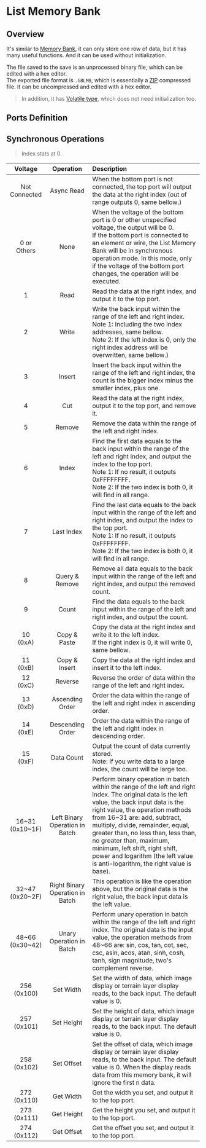 <script setup lang="ts">
import ElectricConnection from "../../../components/ElectricElement/ElectricConnection";
import ElectricConnectorType from "../../../components/ElectricElement/ElectricConnectorType";
import ElectricConnectorDirection from "../../../components/ElectricElement/ElectricConnectorDirection";
import ElectricConnectionDisplayMode from "../../../components/ElectricElement/ElectricConnectionDisplayMode";
import IOPort from "../../../components/ElectricElement/IOPort";
import ElectricElement from "../../../components/ElectricElement/ElectricElement.vue";

let connections = [
    new ElectricConnection(ElectricConnectorDirection.Top, ElectricConnectorType.Output, ElectricConnectionDisplayMode.Hide, [
        new IOPort(1, 32, "Output Data / Result", ""),
    ], false, true),
    new ElectricConnection(ElectricConnectorDirection.Right, ElectricConnectorType.Input, ElectricConnectionDisplayMode.Hide, [
        new IOPort(1, 32, "Right Index", "")
    ], false, true),
        new ElectricConnection(ElectricConnectorDirection.Bottom, ElectricConnectorType.Input, ElectricConnectionDisplayMode.Hide, [
        new IOPort(1, 32, "Synchronous Operations, details are in the table below.", "")
    ], false, true),
    new ElectricConnection(ElectricConnectorDirection.Left, ElectricConnectorType.Input, ElectricConnectionDisplayMode.Hide, [
        new IOPort(1, 32, "Left Index", "")
    ], false, true),
        new ElectricConnection(ElectricConnectorDirection.In, ElectricConnectorType.Input, ElectricConnectionDisplayMode.Hide, [
        new IOPort(1, 32, "Input Data", ""),
    ], false, true)
];
</script>

# List Memory Bank <Badge text="v1.0" type="info"/>

## Overview

It's similar to [Memory Bank](../../base/shift/memory_bank), it can only store one row of data, but it has many useful functions. And it can be used without initialization.

The file saved to the save is an unprocessed binary file, which can be edited with a hex editor.  
The exported file format is `.GBLMB`, which is essentially a [ZIP](https://support.pkware.com/pkzip/appnote) compressed file. It can be uncompressed and edited with a hex editor.

> In addition, it has [Volatile type](volatile_memory_banks#volatile-list-memory-bank), which does not need initialization too.

## Ports Definition

<ElectricElement imgAltPrefix="List Memory Bank" :connections="connections" imgSrc="/images/expand/memory_banks/GVListMemoryBankBlock.webp"/>

## Synchronous Operations

> Index stats at 0.

|        Voltage        |            Operation            | Description                                                                                                                                                                                                                                                                                                                                                                                                                                |
|:---------------------:|:-------------------------------:|:-------------------------------------------------------------------------------------------------------------------------------------------------------------------------------------------------------------------------------------------------------------------------------------------------------------------------------------------------------------------------------------------------------------------------------------------|
|     Not Connected     |           Async Read            | When the bottom port is not connected, the top port will output the data at the right index (out of range outputs 0, same bellow.)                                                                                                                                                                                                                                                                                                         |
|    0 or<br/>Others    |              None               | When the voltage of the bottom port is 0 or other unspecified voltage, the output will be 0.<br/>If the bottom port is connected to an element or wire, the List Memory Bank will be in synchronous operation mode. In this mode, only if the voltage of the bottom port changes, the operation will be executed.                                                                                                                          |
|           1           |              Read               | Read the data at the right index, and output it to the top port.                                                                                                                                                                                                                                                                                                                                                                           |
|           2           |              Write              | Write the back input within the range of the left and right index.<br/>Note 1: Including the two index addresses, same bellow.<br/>Note 2: If the left index is 0, only the right index address will be overwritten, same bellow.)                                                                                                                                                                                                         |
|           3           |             Insert              | Insert the back input within the range of the left and right index, the count is the bigger index minus the smaller index, plus one.                                                                                                                                                                                                                                                                                                       |
|           4           |               Cut               | Read the data at the right index, output it to the top port, and remove it.                                                                                                                                                                                                                                                                                                                                                                |
|           5           |             Remove              | Remove the data within the range of the left and right index.                                                                                                                                                                                                                                                                                                                                                                              |
|           6           |              Index              | Find the first data equals to the back input within the range of the left and right index, and output the index to the top port.<br/>Note 1: If no result, it outputs 0xFFFFFFFF.<br/>Note 2: If the two index is both 0, it will find in all range.                                                                                                                                                                                       |
|           7           |           Last Index            | Find the last data equals to the back input within the range of the left and right index, and output the index to the top port.<br/>Note 1: If no result, it outputs 0xFFFFFFFF.<br/>Note 2: If the two index is both 0, it will find in all range.                                                                                                                                                                                        |
|           8           |         Query & Remove          | Remove all data equals to the back input within the range of the left and right index, and output the removed count.                                                                                                                                                                                                                                                                                                                       |
|           9           |              Count              | Find the data equals to the back input within the range of the left and right index, and output the count.                                                                                                                                                                                                                                                                                                                                 |
|     10<br/>(0xA)      |          Copy & Paste           | Copy the data at the right index and write it to the left index.<br/>If the right index is 0, it will write 0, same bellow.                                                                                                                                                                                                                                                                                                                |
|     11<br/>(0xB)      |          Copy & Insert          | Copy the data at the right index and insert it to the left index.                                                                                                                                                                                                                                                                                                                                                                          |
|     12<br/>(0xC)      |             Reverse             | Reverse the order of data within the range of the left and right index.                                                                                                                                                                                                                                                                                                                                                                    |
|     13<br/>(0xD)      |         Ascending Order         | Order the data within the range of the left and right index in ascending order.                                                                                                                                                                                                                                                                                                                                                            |
|     14<br/>(0xE)      |        Descending Order         | Order the data within the range of the left and right index in descending order.                                                                                                                                                                                                                                                                                                                                                           |
|     15<br/>(0xF)      |           Data Count            | Output the count of data currently stored.<br/>Note: If you write data to a large index, the count will be large too.                                                                                                                                                                                                                                                                                                                      |
| 16\~31<br/>(0x10\~1F) | Left Binary Operation in Batch  | Perform binary operation in batch within the range of the left and right index. The original data is the left value, the back input data is the right value, the operation methods from 16\~31 are: add, subtract, multiply, divide, remainder, equal, greater than, no less than, less than, no greater than, maximum, minimum, left shift, right shift, power and logarithm (the left value is anti-logarithm, the right value is base). |
| 32\~47<br/>(0x20\~2F) | Right Binary Operation in Batch | This operation is like the operation above, but the original data is the right value, the back input data is the left value.                                                                                                                                                                                                                                                                                                               |
| 48\~66<br/>(0x30\~42) |    Unary Operation in Batch     | Perform unary operation in batch within the range of the left and right index. The original data is the input value, the operation methods from 48\~66 are: sin, cos, tan, cot, sec, csc, asin, acos, atan, sinh, cosh, tanh, sign magnitude, two's complement reverse.                                                                                                                                                                    |
|    256<br/>(0x100)    |            Set Width            | Set the width of data, which image display or terrain layer display reads, to the back input. The default value is 0.                                                                                                                                                                                                                                                                                                                      |
|    257<br/>(0x101)    |           Set Height            | Set the height of data, which image display or terrain layer display reads, to the back input. The default value is 0.                                                                                                                                                                                                                                                                                                                     |
|    258<br/>(0x102)    |           Set Offset            | Set the offset of data, which image display or terrain layer display reads, to the back input. The default value is 0. When the display reads data from this memory bank, it will ignore the first n data.                                                                                                                                                                                                                                 |
|    272<br/>(0x110)    |            Get Width            | Get the width you set, and output it to the top port.                                                                                                                                                                                                                                                                                                                                                                                      |
|    273<br/>(0x111)    |           Get Height            | Get the height you set, and output it to the top port.                                                                                                                                                                                                                                                                                                                                                                                     |
|    274<br/>(0x112)    |           Get Offset            | Get the offset you set, and output it to the top port.                                                                                                                                                                                                                                                                                                                                                                                     |